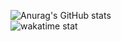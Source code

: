 ![Anurag's GitHub stats](https://github-readme-stats.vercel.app/api?username=Arsined&theme=tokyonight)  
![wakatime stat](https://github-readme-stats.vercel.app/api/wakatime?username=Arsined&theme=dark&layout=compact&border_color=000000&bg_color=101010)
